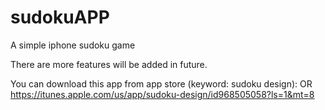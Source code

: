 # sudokuAPP
A simple iphone sudoku game 

There are more features will be added in future.

You can download this app from app store (keyword: sudoku design): OR 
https://itunes.apple.com/us/app/sudoku-design/id968505058?ls=1&mt=8
